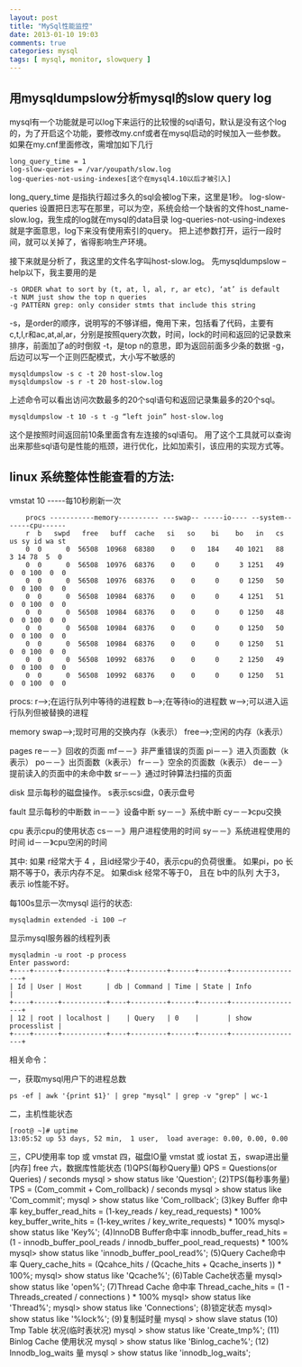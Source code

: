 ```yaml
---
layout: post
title: "MySql性能监控"
date: 2013-01-10 19:03
comments: true
categories: mysql
tags: [ mysql, monitor, slowquery ]
---
```


## 用mysqldumpslow分析mysql的slow query log
mysql有一个功能就是可以log下来运行的比较慢的sql语句，默认是没有这个log的，为了开启这个功能，要修改my.cnf或者在mysql启动的时候加入一些参数。如果在my.cnf里面修改，需增加如下几行

```shell
long_query_time = 1
log-slow-queries = /var/youpath/slow.log
log-queries-not-using-indexes[这个在mysql4.10以后才被引入]
```

long_query_time 是指执行超过多久的sql会被log下来，这里是1秒。
log-slow-queries 设置把日志写在那里，可以为空，系统会给一个缺省的文件host_name-slow.log，我生成的log就在mysql的data目录
log-queries-not-using-indexes 就是字面意思，log下来没有使用索引的query。
把上述参数打开，运行一段时间，就可以关掉了，省得影响生产环境。
<!--more-->
接下来就是分析了，我这里的文件名字叫host-slow.log。
先mysqldumpslow –help以下，我主要用的是

```shell
-s ORDER what to sort by (t, at, l, al, r, ar etc), ‘at’ is default
-t NUM just show the top n queries
-g PATTERN grep: only consider stmts that include this string
```
-s，是order的顺序，说明写的不够详细，俺用下来，包括看了代码，主要有
c,t,l,r和ac,at,al,ar，分别是按照query次数，时间，lock的时间和返回的记录数来排序，前面加了a的时倒叙
-t，是top n的意思，即为返回前面多少条的数据
-g，后边可以写一个正则匹配模式，大小写不敏感的

```shell
mysqldumpslow -s c -t 20 host-slow.log
mysqldumpslow -s r -t 20 host-slow.log
```
上述命令可以看出访问次数最多的20个sql语句和返回记录集最多的20个sql。

```shell
mysqldumpslow -t 10 -s t -g “left join” host-slow.log
```
这个是按照时间返回前10条里面含有左连接的sql语句。
用了这个工具就可以查询出来那些sql语句是性能的瓶颈，进行优化，比如加索引，该应用的实现方式等。

## linux 系统整体性能查看的方法:
vmstat 10 -----每10秒刷新一次
```shell
	procs -----------memory---------- ---swap-- -----io---- --system-- -----cpu------
 	r  b   swpd   free   buff  cache   si   so    bi    bo   in   cs us sy id wa st
	0  0      0  56508  10968  68380    0    0   184    40 1021   88  3 14 78  5  0
	0  0      0  56508  10976  68376    0    0     0     3 1251   49  0  0 100  0  0
 	0  0      0  56508  10976  68376    0    0     0     0 1250   50  0  0 100  0  0
 	0  0      0  56508  10984  68376    0    0     0     4 1251   51  0  0 100  0  0
 	0  0      0  56508  10984  68376    0    0     0     0 1250   48  0  0 100  0  0
 	0  0      0  56508  10984  68376    0    0     0     0 1250   50  0  0 100  0  0
 	0  0      0  56508  10984  68376    0    0     0     0 1250   51  0  0 100  0  0
 	0  0      0  56508  10992  68376    0    0     0     2 1250   49  0  0 100  0  0
 	0  0      0  56508  10992  68376    0    0     0     0 1250   51  0  0 100  0  0
```
procs:
r-->;在运行队列中等待的进程数
b-->;在等待io的进程数
w-->;可以进入运行队列但被替换的进程

memory
swap-->;现时可用的交换内存（k表示）
free-->;空闲的内存（k表示）

pages
re－－》回收的页面
mf－－》非严重错误的页面
pi－－》进入页面数（k表示）
po－－》出页面数（k表示）
fr－－》空余的页面数（k表示）
de－－》提前读入的页面中的未命中数
sr－－》通过时钟算法扫描的页面

disk 显示每秒的磁盘操作。 s表示scsi盘，0表示盘号

fault 显示每秒的中断数
in－－》设备中断
sy－－》系统中断
cy－－》cpu交换

cpu 表示cpu的使用状态
cs－－》用户进程使用的时间
sy－－》系统进程使用的时间
id－－》cpu空闲的时间


其中:
如果 r经常大于 4 ，且id经常少于40，表示cpu的负荷很重。
如果pi，po 长期不等于0，表示内存不足。
如果disk 经常不等于0， 且在 b中的队列 大于3， 表示 io性能不好。

每100s显示一次mysql 运行的状态:

```shell
mysqladmin extended -i 100 –r
```

显示mysql服务器的线程列表

```shell
mysqladmin -u root -p process
Enter password:
+----+------+-----------+----+---------+------+-------+------------------+
| Id | User | Host      | db | Command | Time | State | Info             |
+----+------+-----------+----+---------+------+-------+------------------+
| 12 | root | localhost |    | Query   | 0    |       | show processlist |
+----+------+-----------+----+---------+------+-------+------------------+
```

相关命令：

一，获取mysql用户下的进程总数
```shell
ps -ef | awk '{print $1}' | grep "mysql" | grep -v "grep" | wc-1
```
二，主机性能状态
```shell
[root@ ~]# uptime
13:05:52 up 53 days, 52 min,  1 user,  load average: 0.00, 0.00, 0.00
```

三，CPU使用率
top 或 vmstat
四，磁盘IO量
vmstat 或  iostat
五，swap进出量[内存]
free
六，数据库性能状态
(1)QPS(每秒Query量)
QPS = Questions(or Queries) / seconds
mysql > show status like 'Question';
(2)TPS(每秒事务量)
TPS = (Com_commit + Com_rollback) / seconds
mysql > show status like 'Com_commit';
mysql > show status like 'Com_rollback';
(3)key Buffer 命中率
key_buffer_read_hits = (1-key_reads / key_read_requests) * 100%
key_buffer_write_hits = (1-key_writes / key_write_requests) * 100%
mysql> show status like 'Key%';
(4)InnoDB Buffer命中率
innodb_buffer_read_hits = (1 - innodb_buffer_pool_reads / innodb_buffer_pool_read_requests) * 100%
mysql> show status like 'innodb_buffer_pool_read%';
(5)Query Cache命中率
Query_cache_hits = (Qcahce_hits / (Qcache_hits + Qcache_inserts )) * 100%;
mysql> show status like 'Qcache%';
(6)Table Cache状态量
mysql> show status like 'open%';
(7)Thread Cache 命中率
Thread_cache_hits = (1 - Threads_created / connections ) * 100%
mysql> show status like 'Thread%';
mysql> show status like 'Connections';
(8)锁定状态
mysql> show status like '%lock%';
(9)复制延时量
mysql > show slave status
(10) Tmp Table 状况(临时表状况)
mysql > show status like 'Create_tmp%';
(11) Binlog Cache 使用状况
mysql > show status like 'Binlog_cache%';
(12) Innodb_log_waits 量
mysql > show status like 'innodb_log_waits';